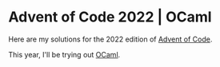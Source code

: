 # Advent of Code 2022 | OCaml

Here are my solutions for the 2022 edition of [Advent of Code](https://adventofcode.com/2022/about).

This year, I'll be trying out [OCaml](https://ocaml.org/).

